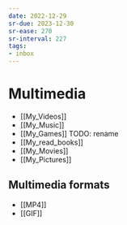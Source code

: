 ```yaml
---
date: 2022-12-29
sr-due: 2023-12-30
sr-ease: 270
sr-interval: 227
tags:
- inbox
---
```


# Multimedia

- [[My_Videos]]
- [[My_Music]]
- [[My_Games]] TODO: rename
- [[My_read_books]]
- [[My_Movies]]
- [[My_Pictures]]

## Multimedia formats

- [[MP4]]
- [[GIF]]
